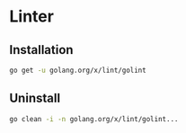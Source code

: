 # Linter

## Installation

```sh
go get -u golang.org/x/lint/golint
```

## Uninstall

```sh
go clean -i -n golang.org/x/lint/golint...
```
